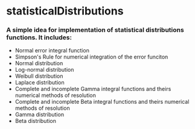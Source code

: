 # statisticalDistributions

<h3>A simple idea for implementation of <strong>statistical distributions functions</strong>. It includes:</h3>
<ul>
  <li>Normal error integral function</li>
  <li>Simpson's Rule for numerical integration of the error funciton</li>
  <li>Normal distribution</li>
  <li>Log-normal distribution</li>
  <li>Weibull distribution</li>
  <li>Laplace distribution</li>
  <li>Complete and incomplete Gamma integral functions and theirs numerical methods of resolution</li>
  <li>Complete and incomplete Beta integral functions and theirs numerical methods of resolution</li>
  <li>Gamma distribution</li>
  <li>Beta distribution</li>
</ul>
